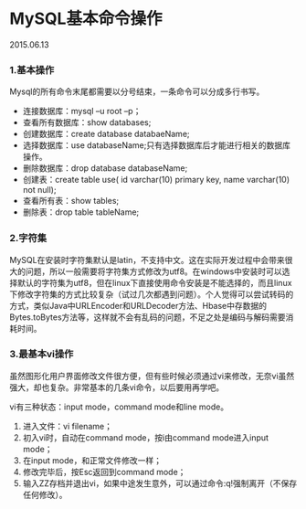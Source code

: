 ﻿---
layout: default
---

# MySQL基本命令操作
2015.06.13

### 1.基本操作

Mysql的所有命令末尾都需要以分号结束，一条命令可以分成多行书写。

+ 连接数据库：mysql –u root –p；
+ 查看所有数据库：show databases;
+ 创建数据库：create database databaeName;
+ 选择数据库：use databaseName;只有选择数据库后才能进行相关的数据库操作。
+ 删除数据库：drop database databaseName;
+ 创建表：create table use( id varchar(10) primary key, name varchar(10) not null);
+ 查看所有表：show tables;
+ 删除表：drop table tableName;

### 2.字符集

MySQL在安装时字符集默认是latin，不支持中文。这在实际开发过程中会带来很大的问题，所以一般需要将字符集方式修改为utf8。在windows中安装时可以选择默认的字符集为utf8，但在linux下直接使用命令安装是不能选择的，而且linux下修改字符集的方式比较复杂（试过几次都遇到问题）。个人觉得可以尝试转码的方式，类似Java中URLEncoder和URLDecoder方法、Hbase中存数据的Bytes.toBytes方法等，这样就不会有乱码的问题，不足之处是编码与解码需要消耗时间。

### 3.最基本vi操作

虽然图形化用户界面修改文件很方便，但有些时候必须通过vi来修改，无奈vi虽然强大，却也复杂。非常基本的几条vi命令，以后要用再学吧。

vi有三种状态：input mode，command mode和line mode。

1. 进入文件：vi filename；
2. 初入vi时，自动在command mode，按i由command mode进入input mode；
3. 在input mode，和正常文件修改一样；
4. 修改完毕后，按Esc返回到command mode；
5. 输入ZZ存档并退出vi，如果中途发生意外，可以通过命令:q!强制离开（不保存任何修改）。